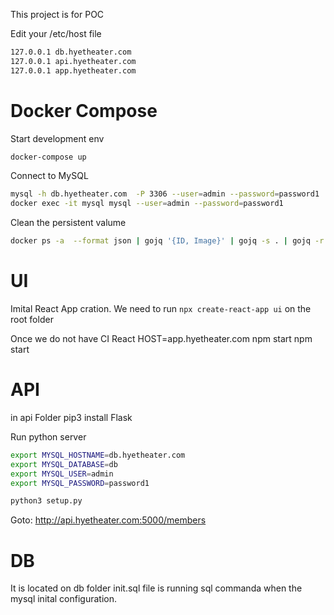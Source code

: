 This project is for POC

Edit your /etc/host file
```bash 
127.0.0.1 db.hyetheater.com
127.0.0.1 api.hyetheater.com
127.0.0.1 app.hyetheater.com
```

# Docker Compose 
Start development env
```bash
docker-compose up
```

Connect to MySQL
```bash
mysql -h db.hyetheater.com  -P 3306 --user=admin --password=password1
docker exec -it mysql mysql --user=admin --password=password1
```

Clean the persistent valume
```bash
docker ps -a  --format json | gojq '{ID, Image}' | gojq -s . | gojq -r '.[] | select(.Image == "hyetheater-db" or .Image == "hyetheater-api" or .Image == "hyetheater-ui") | .ID' | xargs docker rm; docker volume rm hyetheater_mysql-data
```

# UI
Imital React App cration. 
We need to run `npx create-react-app ui` on the root folder


Once we do not have CI 
React 
HOST=app.hyetheater.com npm start 
npm start


# API
in api Folder
pip3 install Flask

Run python server
```bash
export MYSQL_HOSTNAME=db.hyetheater.com
export MYSQL_DATABASE=db
export MYSQL_USER=admin
export MYSQL_PASSWORD=password1

python3 setup.py
```
Goto: http://api.hyetheater.com:5000/members


# DB
It is located on db folder
init.sql file is running sql commanda when the mysql inital configuration. 